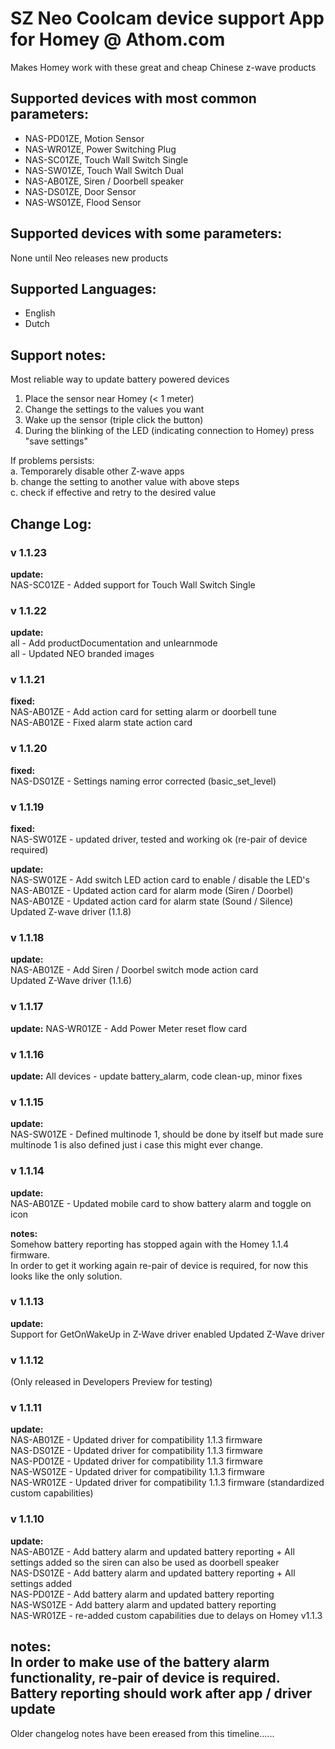 # SZ Neo Coolcam device support App for Homey @ Athom.com
Makes Homey work with these great and cheap Chinese z-wave products

## Supported devices with most common parameters:
* NAS-PD01ZE, Motion Sensor
* NAS-WR01ZE, Power Switching Plug
* NAS-SC01ZE, Touch Wall Switch Single
* NAS-SW01ZE, Touch Wall Switch Dual
* NAS-AB01ZE, Siren / Doorbell speaker
* NAS-DS01ZE, Door Sensor
* NAS-WS01ZE, Flood Sensor

## Supported devices with some parameters:
None until Neo releases new products

## Supported Languages:
* English
* Dutch

## Support notes:
Most reliable way to update battery powered devices   
1. Place the sensor near Homey (< 1 meter)   
2. Change the settings to the values you want   
3. Wake up the sensor (triple click the button)   
4. During the blinking of the LED (indicating connection to Homey) press "save settings"   

If problems persists:    
a. Temporarely disable other Z-wave apps   
b. change the setting to another value with above steps   
c. check if effective and retry to the desired value    

## Change Log:       

### v 1.1.23    
**update:**    
NAS-SC01ZE - Added support for Touch Wall Switch Single  

### v 1.1.22    
**update:**    
all - Add productDocumentation and unlearnmode    
all - Updated NEO branded images    

### v 1.1.21    
**fixed:**        
NAS-AB01ZE - Add action card for setting alarm or doorbell tune    
NAS-AB01ZE - Fixed alarm state action card    

### v 1.1.20    
**fixed:**        
NAS-DS01ZE - Settings naming error corrected (basic_set_level)       

### v 1.1.19
**fixed:**    
NAS-SW01ZE - updated driver, tested and working ok (re-pair of device required)   

**update:**    
NAS-SW01ZE - Add switch LED action card to enable / disable the LED's   
NAS-AB01ZE - Updated action card for alarm mode (Siren / Doorbel)   
NAS-AB01ZE - Updated action card for alarm state (Sound / Silence)  
Updated Z-wave driver (1.1.8)   

### v 1.1.18
**update:**    
NAS-AB01ZE - Add Siren / Doorbel switch mode action card    
Updated Z-Wave driver (1.1.6)    

### v 1.1.17
**update:**
NAS-WR01ZE - Add Power Meter reset flow card    

### v 1.1.16
**update:**
All devices - update battery_alarm, code clean-up, minor fixes   

### v 1.1.15
**update:**    
NAS-SW01ZE - Defined multinode 1, should be done by itself but made sure multinode 1 is also defined just i case this might ever change.    

### v 1.1.14
**update:**    
NAS-AB01ZE - Updated mobile card to show battery alarm and toggle on icon     

**notes:**   
Somehow battery reporting has stopped again with the Homey 1.1.4 firmware.  
In order to get it working again re-pair of device is required, for now this looks like the only solution.  

### v 1.1.13
**update:**    
Support for GetOnWakeUp in Z-Wave driver enabled
Updated Z-Wave driver

### v 1.1.12
(Only released in Developers Preview for testing)

### v 1.1.11
**update:**    
NAS-AB01ZE - Updated driver for compatibility 1.1.3 firmware     
NAS-DS01ZE - Updated driver for compatibility 1.1.3 firmware     
NAS-PD01ZE - Updated driver for compatibility 1.1.3 firmware       
NAS-WS01ZE - Updated driver for compatibility 1.1.3 firmware     
NAS-WR01ZE - Updated driver for compatibility 1.1.3 firmware (standardized custom capabilities)     

### v 1.1.10
**update:**    
NAS-AB01ZE - Add battery alarm and updated battery reporting + All settings added so the siren can also be used as doorbell speaker   
NAS-DS01ZE - Add battery alarm and updated battery reporting + All settings added     
NAS-PD01ZE - Add battery alarm and updated battery reporting   
NAS-WS01ZE - Add battery alarm and updated battery reporting    
NAS-WR01ZE - re-added custom capabilities due to delays on Homey v1.1.3   

**notes:**   
In order to make use of the battery alarm functionality, re-pair of device is required.    
Battery reporting should work after app / driver update
-------------

Older changelog notes have been ereased from this timeline......
